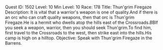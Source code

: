 Quest ID: 1502
Level: 10
Min Level: 10
Race: 178
Title: Thun'grim Firegaze
Description: It is vital that a warrior's weapon is one of quality.And if there is an orc who can craft quality weapons, then that orc is Thun'grim Firegaze.He is a hermit who dwells atop the hills east of the Crossroads.$B$BIf you seek a weapon, warrior, then you should seek Thun'grim.To find him, first travel to the Crossroads to the west, then strike east into the hills.His camp is high on a hilltop.
Objective: Speak with Thun'grim Firegaze in the Barrens.
